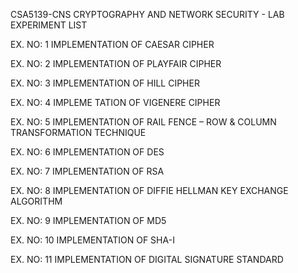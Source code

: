 
CSA5139-CNS
CRYPTOGRAPHY AND NETWORK SECURITY - LAB EXPERIMENT LIST

EX. NO: 1 
IMPLEMENTATION OF CAESAR CIPHER 

EX. NO: 2 
IMPLEMENTATION OF PLAYFAIR CIPHER 

EX. NO: 3 
IMPLEMENTATION OF HILL CIPHER 

EX. NO: 4 
IMPLEME TATION OF VIGENERE CIPHER

EX. NO: 5 
IMPLEMENTATION OF RAIL FENCE – ROW & COLUMN 
TRANSFORMATION TECHNIQUE 

EX. NO: 6
IMPLEMENTATION OF DES

EX. NO: 7 
IMPLEMENTATION OF RSA

EX. NO: 8 
IMPLEMENTATION OF DIFFIE HELLMAN KEY EXCHANGE 
ALGORITHM 

EX. NO: 9 
IMPLEMENTATION OF MD5 

EX. NO: 10 
IMPLEMENTATION OF SHA-I 

EX. NO: 11 
IMPLEMENTATION OF DIGITAL SIGNATURE STANDARD
